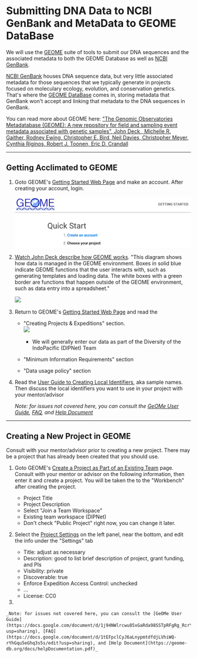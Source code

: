 # Submitting DNA Data to NCBI GenBank and MetaData to GEOME DataBase

We will use the [GEOME](https://geome-db.org/) suite of tools to submit our DNA sequences and the associated metadata to both the GEOME Database as well as [NCBI GenBank](https://www.ncbi.nlm.nih.gov/). 

[NCBI GenBank](https://www.ncbi.nlm.nih.gov/) houses DNA sequence data, but very little associated metadata for those sequences that we typically generate in projects focused on moleculary ecology, evolution, and conservation genetics.  That's where the [GEOME DataBase](https://geome-db.org/) comes in, storing metadata that GenBank won't accept and linking that metadata to the DNA sequences in GenBank.  

You can read more about GEOME here:
["The Genomic Observatories Metadatabase (GEOME): A new repository for field and sampling event metadata associated with genetic samples", John Deck , Michelle R. Gaither, Rodney Ewing, Christopher E. Bird, Neil Davies, Christopher Meyer, Cynthia Riginos, Robert J. Toonen, Eric D. Crandall](https://doi.org/10.1371/journal.pbio.2002925)

---

## Getting Acclimated to GEOME



1. Goto GEOME's [Getting Started Web Page](https://geome-db.org/about) and make an account. After creating your account, login.

	![](geome_login.png)

2. [Watch John Deck describe how GEOME works](https://www.youtube.com/watch?v=cuAN9LbDO-U).  "This diagram shows how data is managed in the GEOME environment. Boxes in solid blue indicate GEOME functions that the user interacts with, such as generating templates and loading data. The white boxes with a green border are functions that happen outside of the GEOME environment, such as data entry into a spreadsheet."  
 
	![](https://geome-db.org/docs/geomeWorkflow.png)

2. Return to GEOME's [Getting Started Web Page](https://geome-db.org/about) and read the

	* "Creating Projects & Expeditions" section.  
	![](https://geome-db.org/img/expeditionProjectTeamGraphic.png)
		* We will generally enter our data as part of the Diversity of the IndoPacific (DIPNet) Team

	* "Minimum Information Requirements" section
	* "Data usage policy" section

3. Read the [User Guide to Creating Local Identifiers](https://fims.readthedocs.io/en/latest/fims/identifiers.html), aka sample names.  Then discuss the local identifiers you want to use in your project with your mentor/advisor

	_Note: for issues not covered here, you can consult the [GeOMe User Guide](https://docs.google.com/document/d/1j94NWlrcwu85xGaRda98SSTpRFgRg_RcrYG4Qs5CB1w/edit?usp=sharing), [FAQ](https://docs.google.com/document/d/1tEFpclCyJ6aLnypmtdfdjLVhiWQ-rYhGqu5eGhq3s5s/edit?usp=sharing), and [Help Document](https://geome-db.org/docs/helpDocumentation.pdf)_

---

## Creating a New Project in GEOME

Consult with your mentor/advisor prior to creating a new project.  There may be a project that has already been created that you should use.

1. Goto GEOME's [Create a Project as Part of an Existing Team](https://geome-db.org/project/new) page. Consult with your mentor or advisor on the following information, then enter it and create a project. You will be taken the to the "Workbench" after creating the project.

	* Project Title
	* Project Description
	* Select "Join a Team Workspace"
	* Existing team workspace (DIPNet)
	* Don't check "Public Project" right now, you can change it later.

2. Select the [Project Settings](https://geome-db.org/workbench/project/settings) on the left panel, near the bottom, and edit the info under the "Settings" tab

	* Title: adjust as necessary
	* Description: good to list brief description of project, grant funding, and PIs
	* Visibility: private
	* Discoverable: true
	* Enforce Expedition Access Control: unchecked
	* ...
	* License: CC0

3. 

	_Note: for issues not covered here, you can consult the [GeOMe User Guide](https://docs.google.com/document/d/1j94NWlrcwu85xGaRda98SSTpRFgRg_RcrYG4Qs5CB1w/edit?usp=sharing), [FAQ](https://docs.google.com/document/d/1tEFpclCyJ6aLnypmtdfdjLVhiWQ-rYhGqu5eGhq3s5s/edit?usp=sharing), and [Help Document](https://geome-db.org/docs/helpDocumentation.pdf)_

